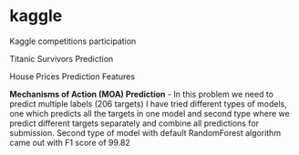 # kaggle
Kaggle competitions participation

Titanic Survivors Prediction

House Prices Prediction Features

**Mechanisms of Action (MOA) Prediction** - In this problem we need to predict multiple labels (206 targets)
I have tried different types of models, one which predicts all the targets in one model and second type where we predict different targets separately and combine all predictions for submission.  Second type of model with default RandomForest algorithm came out with F1 score of 99.82
